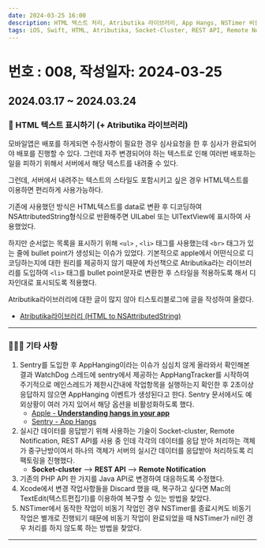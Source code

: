 ```yaml
---
date: 2024-03-25 16:00
description: HTML 텍스트 처리, Atributika 라이브러리, App Hangs, NSTimer 비동기 작업 처리, Xcode Discard 복구
tags: iOS, Swift, HTML, Atributika, Socket-Cluster, REST API, Remote Notificaiton, Sentry, NSAttributedString, Timer
---
```

# 번호 : 008, 작성일자: 2024-03-25

## 2024.03.17 ~ 2024.03.24
### 📱 HTML 텍스트 표시하기 (+ Atributika 라이브러리)
모바일앱은 배포를 하게되면 수정사항이 필요한 경우 심사요청을 한 후 심사가 완료되어야 배포를 진행할 수 있다. 그런데 자주 변경되어야 하는 텍스트로 인해 여러번 배포하는 일을 피하기 위해서 서버에서 해당 텍스트를 내려줄 수 있다.

그런데, 서버에서 내려주는 텍스트의 스타일도 포함시키고 싶은 경우 HTML텍스트를 이용하면 편리하게 사용가능하다. 

기존에 사용했던 방식은 HTML텍스트를 data로 변환 후 디코딩하여 NSAttributedString형식으로 반환해주면 UILabel 또는 UITextView에 표시하여 사용했었다.

하지만 순서없는 목록을 표시하기 위해 `<ul>` , `<li>` 태그를 사용했는데 `<br>` 태그가 있는 줄에 bullet point가 생성되는 이슈가 있었다. 기본적으로 apple에서 어떤식으로 디코딩하는지에 대한 원리를 제공하지 않기 때문에 차선책으로 Atributika라는 라이브러리를 도입하여 `<li>` 태그를 bullet point문자로 변환한 후 스타일을 적용하도록 해서 디자인대로 표시되도록 적용했다.

Atributika라이브러리에 대한 글이 많지 않아 티스토리블로그에 글을 작성하여 올렸다.

- [Atributika라이브러리 (HTML to NSAttributedString)](https://sookim-1.tistory.com/2)

---

### 🙋🏻‍♂️ 기타 사항

1. Sentry를 도입한 후 AppHanging이라는 이슈가 심심치 않게 올라와서 확인해본 결과 WatchDog 스레드에 sentry에서 제공하는 AppHangTracker를 시작하여 주기적으로 메인스레드가 제한시간내에 작업항목을 실행하는지 확인한 후 2초이상 응답하지 않으면 AppHanging 이벤트가 생성된다고 한다. Sentry 문서에서도 예외상황이 여러 가지 있어서 해당 옵션을 비활성화하도록 했다.
    - [Apple - **Understanding hangs in your app**](https://developer.apple.com/documentation/xcode/understanding-hangs-in-your-app)
    - [Sentry - App Hangs](https://docs.sentry.io/platforms/apple/configuration/app-hangs/)
2. 실시간 데이터를 응답받기 위해 사용하는 기술이 Socket-cluster, Remote Notification, REST API를 사용 중 인데 각각의 데이터를 응답 받아 처리하는 객체가 중구난방이여서 하나의 객체가 서버의 실시간 데이터를 응답받아 처리하도록 리팩토링을 진행했다.
    - **Socket-cluster** ——> **REST API** ——> **Remote Notification**
3. 기존의 PHP API 한 가지를 Java API로 변경하여 대응하도록 수정했다.
4. Xcode에서 변경 작업사항들을 Discard 했을 때, 복구하고 싶다면 Mac의 TextEdit(텍스트편집기)를 이용하여 복구할 수 있는 방법을 찾았다.
5. NSTimer에서 동작한 작업이 비동기 작업인 경우 NSTimer를 종료시켜도 비동기 작업은 별개로 진행되기 때문에 비동기 작업이 완료되었을 때 NSTimer가 nil인 경우 처리를 하지 않도록 하는 방법을 찾았다.

---
